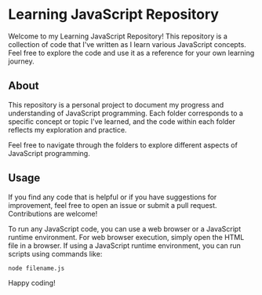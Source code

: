 # Learning JavaScript Repository

Welcome to my Learning JavaScript Repository! This repository is a collection of code that I've written as I learn various JavaScript concepts. Feel free to explore the code and use it as a reference for your own learning journey.

## About

This repository is a personal project to document my progress and understanding of JavaScript programming. Each folder corresponds to a specific concept or topic I've learned, and the code within each folder reflects my exploration and practice.

Feel free to navigate through the folders to explore different aspects of JavaScript programming.

## Usage

If you find any code that is helpful or if you have suggestions for improvement, feel free to open an issue or submit a pull request. Contributions are welcome!

To run any JavaScript code, you can use a web browser or a JavaScript runtime environment. For web browser execution, simply open the HTML file in a browser. If using a JavaScript runtime environment, you can run scripts using commands like:

```bash
node filename.js
```

Happy coding!
